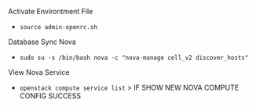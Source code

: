 Activate Environtment File
- `````source admin-openrc.sh`````

Database Sync Nova
- `````sudo su -s /bin/bash nova -c "nova-manage cell_v2 discover_hosts"`````

View Nova Service
- `````openstack compute service list````` > IF SHOW NEW NOVA COMPUTE CONFIG SUCCESS
